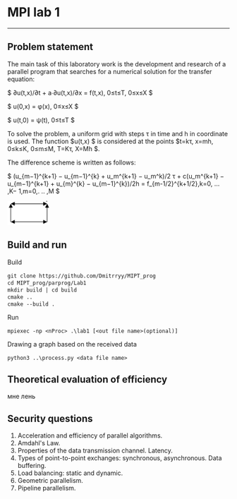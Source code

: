 # MPI lab 1

---

## Problem statement

The main task of this laboratory work is the development and
research of a parallel program that searches for a numerical solution for
the transfer equation:

$ ∂u(t,x)/∂t + a∙∂u(t,x)/∂x = f(t,x), 0≤t≤T, 0≤x≤X $

$ u(0,x) = φ(x), 0≤x≤X $

$ u(t,0) = ψ(t), 0≤t≤T $

To solve the problem, a uniform grid with steps τ in time and h in
coordinate is used. The function $u(t,x) $ is considered at the points $t=kτ, x=mh, 0≤k≤K, 0≤m≤M, T=Kτ,
X=Mh $.

The difference scheme is written as follows:

$ (u_{m−1}^{k+1} − u_{m−1}^{k} + u_m^{k+1} − u_m^k)/2 τ + c(u_m^{k+1} − u_{m−1}^{k+1} + u_{m}^{k} − u_{m−1}^{k})/2h = f_{m-1/2}^{k+1/2},k=0, ... ,K− 1,m=0,. .. ,M $

![img.png](img.png)


## Build and run

Build
```
git clone https://github.com/Dmitrryy/MIPT_prog
cd MIPT_prog/parprog/Lab1
mkdir build | cd build
cmake ..
cmake --build .
```
Run
```
mpiexec -np <nProc> .\lab1 [<out file name>(optional)]
```
Drawing a graph based on the received data
```
python3 ..\process.py <data file name>
```

## Theoretical evaluation of efficiency

мне лень

## Security questions

1. Acceleration and efficiency of parallel algorithms.
2. Amdahl's Law.
3. Properties of the data transmission channel. Latency.
4. Types of point-to-point exchanges: synchronous, asynchronous. Data buffering.
5. Load balancing: static and dynamic.
6. Geometric parallelism.
7. Pipeline parallelism.

